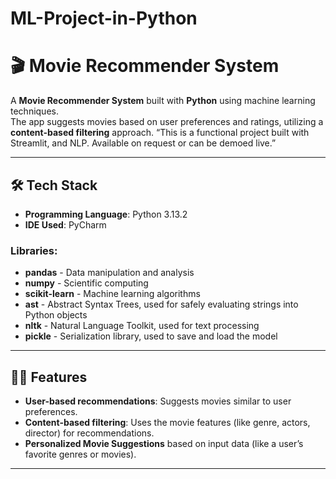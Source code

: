 # ML-Project-in-Python
# 🎬 Movie Recommender System

A **Movie Recommender System** built with **Python** using machine learning techniques.  
The app suggests movies based on user preferences and ratings, utilizing a **content-based filtering** approach.
“This is a functional project built with Streamlit, and NLP. Available on request or can be demoed live.”

---

## 🛠️ Tech Stack

- **Programming Language**: Python 3.13.2
- **IDE Used**: PyCharm

### Libraries:
- **pandas** - Data manipulation and analysis
- **numpy** - Scientific computing
- **scikit-learn** - Machine learning algorithms
- **ast** - Abstract Syntax Trees, used for safely evaluating strings into Python objects
- **nltk** - Natural Language Toolkit, used for text processing
- **pickle** - Serialization library, used to save and load the model

---

## 🧑‍💻 Features

- **User-based recommendations**: Suggests movies similar to user preferences.
- **Content-based filtering**: Uses the movie features (like genre, actors, director) for recommendations.
- **Personalized Movie Suggestions** based on input data (like a user’s favorite genres or movies).

---

